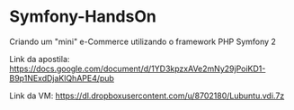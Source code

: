 Symfony-HandsOn
===============

Criando um "mini" e-Commerce utilizando o framework PHP Symfony 2

Link da apostila: https://docs.google.com/document/d/1YD3kpzxAVe2mNy29jPoiKD1-B9p1NExdDjaKlQhAPE4/pub

Link da VM: https://dl.dropboxusercontent.com/u/8702180/Lubuntu.vdi.7z
